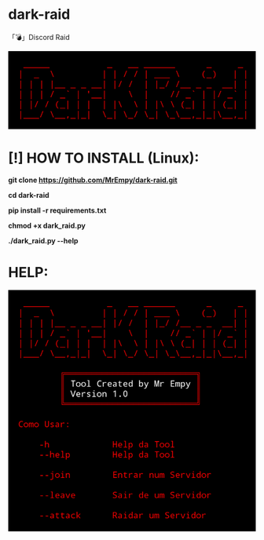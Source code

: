# dark-raid
「💣」Discord Raid

![](image-2.png)

# [!] HOW TO INSTALL (Linux):

**git clone https://github.com/MrEmpy/dark-raid.git**

**cd dark-raid**

**pip install -r requirements.txt**

**chmod +x dark_raid.py**

**./dark_raid.py --help**

# HELP:

![](image.png)
